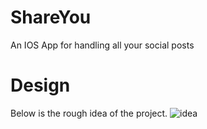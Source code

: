 # ShareYou
An IOS App for handling all your social posts

# Design
Below is the rough idea of the project.
![idea](https://user-images.githubusercontent.com/44888949/209799736-50295398-5f16-4e3a-8f62-7a28009eaf67.png)
